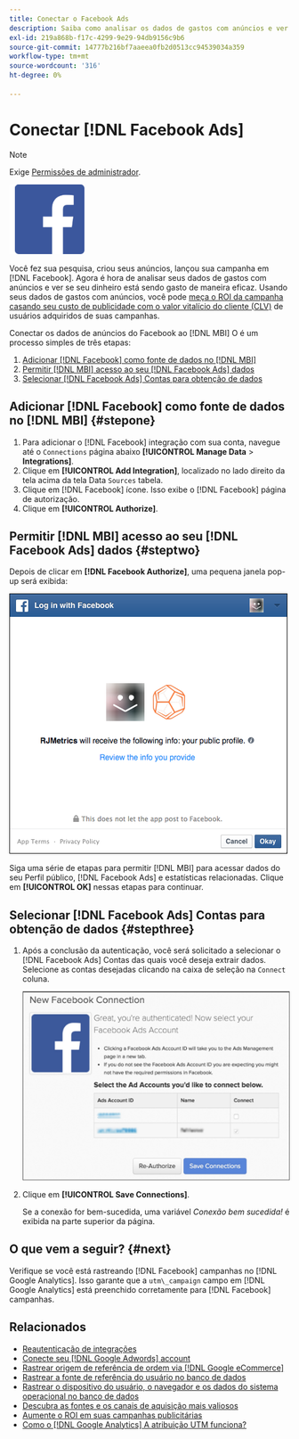```yaml
---
title: Conectar o Facebook Ads
description: Saiba como analisar os dados de gastos com anúncios e ver se o dinheiro está sendo gasto de maneira eficaz.
exl-id: 219a868b-f17c-4299-9e29-94db9156c9b6
source-git-commit: 14777b216bf7aaeea0fb2d0513cc94539034a359
workflow-type: tm+mt
source-wordcount: '316'
ht-degree: 0%

---
```


# Conectar [!DNL Facebook Ads]

>[!NOTE]
>
>Exige [Permissões de administrador](../../../administrator/user-management/user-management.md).

![](../../../assets/Facebook_Logo.png)

Você fez sua pesquisa, criou seus anúncios, lançou sua campanha em [!DNL Facebook]. Agora é hora de analisar seus dados de gastos com anúncios e ver se seu dinheiro está sendo gasto de maneira eficaz. Usando seus dados de gastos com anúncios, você pode [meça o ROI da campanha casando seu custo de publicidade com o valor vitalício do cliente (CLV)](../../../data-analyst/analysis/roi-ad-camp.md) de usuários adquiridos de suas campanhas.

Conectar os dados de anúncios do Facebook ao [!DNL MBI] O é um processo simples de três etapas:

1. [Adicionar [!DNL Facebook] como fonte de dados no [!DNL MBI]](#stepone)
1. [Permitir [!DNL MBI] acesso ao seu [!DNL Facebook Ads] dados](#steptwo)
1. [Selecionar [!DNL Facebook Ads] Contas para obtenção de dados](#stepthree)

## Adicionar [!DNL Facebook] como fonte de dados no [!DNL MBI] {#stepone}

1. Para adicionar o [!DNL Facebook] integração com sua conta, navegue até o `Connections` página abaixo **[!UICONTROL Manage Data** > **Integrations]**.
1. Clique em **[!UICONTROL Add Integration]**, localizado no lado direito da tela acima da tela Data `Sources` tabela.
1. Clique em [!DNL Facebook] ícone. Isso exibe o [!DNL Facebook] página de autorização.
1. Clique em **[!UICONTROL Authorize]**.

## Permitir [!DNL MBI] acesso ao seu [!DNL Facebook Ads] dados {#steptwo}

Depois de clicar em **[!DNL Facebook Authorize]**, uma pequena janela pop-up será exibida:

![](../../../assets/Facebook_Access_Popup.png)

Siga uma série de etapas para permitir [!DNL MBI] para acessar dados do seu Perfil público, [!DNL Facebook Ads] e estatísticas relacionadas. Clique em **[!UICONTROL OK]** nessas etapas para continuar.

## Selecionar [!DNL Facebook Ads] Contas para obtenção de dados {#stepthree}

1. Após a conclusão da autenticação, você será solicitado a selecionar o [!DNL Facebook Ads] Contas das quais você deseja extrair dados. Selecione as contas desejadas clicando na caixa de seleção na `Connect` coluna.

   ![](../../../assets/Facebook_Ad_Accounts.png)

1. Clique em **[!UICONTROL Save Connections]**.

   Se a conexão for bem-sucedida, uma variável *Conexão bem sucedida!* é exibida na parte superior da página.

## O que vem a seguir? {#next}

Verifique se você está rastreando [!DNL Facebook] campanhas no [!DNL Google Analytics]. Isso garante que a `utm\_campaign` campo em [!DNL Google Analytics] está preenchido corretamente para [!DNL Facebook] campanhas.

## Relacionados

* [Reautenticação de integrações](https://experienceleague.adobe.com/docs/commerce-knowledge-base/kb/how-to/mbi-reauthenticating-integrations.html?lang=en)
* [Conecte seu [!DNL Google Adwords] account](../integrations/google-ecommerce.md)
* [Rastrear origem de referência de ordem via [!DNL Google eCommerce]](../integrations/google-ecommerce.md)
* [Rastrear a fonte de referência do usuário no banco de dados](../../analysis/google-track-user-acq.md)
* [Rastrear o dispositivo do usuário, o navegador e os dados do sistema operacional no banco de dados](../../analysis/track-usr-dev-browser.md)
* [Descubra as fontes e os canais de aquisição mais valiosos](../../analysis/most-value-source-channel.md)
* [Aumente o ROI em suas campanhas publicitárias](../../analysis/roi-ad-camp.md)
* [Como o [!DNL Google Analytics] A atribuição UTM funciona?](../../analysis/utm-attributes.md)
